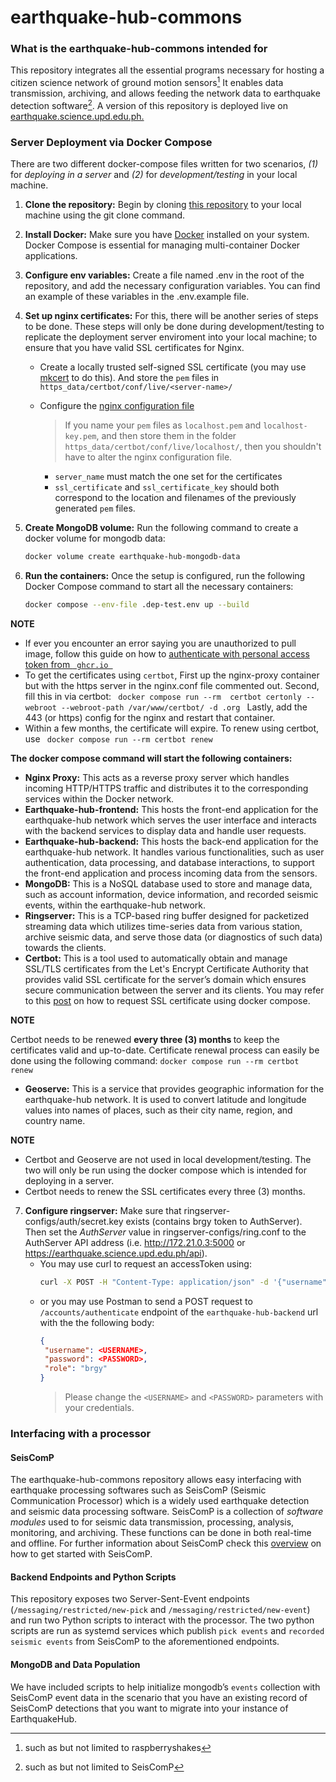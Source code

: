 earthquake-hub-commons
=======================

### What is the earthquake-hub-commons intended for
This repository integrates all the essential programs necessary for hosting a citizen science network of ground motion sensors[^1]  It enables data transmission, archiving, and allows feeding the network data to earthquake detection software[^2].
A version of this repository is deployed live on <a href="https://earthquake.science.upd.edu.ph" target="_blank">earthquake.science.upd.edu.ph.</a>


[^1]: such as but not limited to raspberryshakes
[^2]: such as but not limited to SeisComP

### Server Deployment via Docker Compose
There are two different docker-compose files written for two scenarios, *(1)* for *deploying in a server* and *(2)* for *development/testing* in your local machine.
1. **Clone the repository:** Begin by cloning <a href="https://github.com/UPRI-earthquake/earthquake-hub-commons.git" target="_blank">this repository</a> to your local machine using the git clone command.

2. **Install Docker:** Make sure you have <a href="https://docs.docker.com/get-docker/" target="_blank">Docker</a> installed on your system. Docker Compose is essential for managing multi-container Docker applications.
3. **Configure env variables:** Create a file named .env in the root of the repository, and add the necessary configuration variables. You can find an example of these variables in the .env.example file.
4. **Set up nginx certificates:** For this, there will be another series of steps to be done. These steps will only be done during development/testing to replicate the deployment server enviroment into your local machine; to ensure that you have valid SSL certificates for Nginx.
    - Create a locally trusted self-signed SSL certificate (you may use <a href="https://www.howtoforge.com/how-to-create-locally-trusted-ssl-certificates-with-mkcert-on-ubuntu/" target="_blank">mkcert</a> to do this). And store the `pem` files in `https_data/certbot/conf/live/<server-name>/`
    - Configure the <a href="https_data/nginx.dep-test.d/nginx.dep-test.conf" target="_blank">nginx configuration file</a>

        > If you name your `pem` files as `localhost.pem` and `localhost-key.pem`, and then store them in the folder `https_data/certbot/conf/live/localhost/`, then you shouldn't have to alter the nginx configuration file.
        * `server_name` must match the one set for the certificates
        * `ssl_certificate` and `ssl_certificate_key` should both correspond to the location and filenames of the previously generated `pem` files.
5. **Create MongoDB volume:** Run the following command to create a docker volume for mongodb data:
    ```bash
    docker volume create earthquake-hub-mongodb-data
    ```
6. **Run the containers:** Once the setup is configured, run the following Docker Compose command to start all the necessary containers:
    ```bash
    docker compose --env-file .dep-test.env up --build
    ```

<div class="rst-content note">
  <p class="rst-content admonition-title">
    <b> NOTE </b>
    </p>
    <body class="rst-content admonition">
        <ul>
            <li> If ever you encounter an error saying you are unauthorized to pull image, follow this guide on how to <a href="https://docs.github.com/en/packages/working-with-a-github-packages-registry/working-with-the-container-registry#authenticating-with-a-personal-access-token-classic" target="_blank">authenticate with personal access token from <code> ghcr.io </code> </a> </li>
            <li> To get the certificates using <code>certbot</code>, First up the nginx-proxy container but with the https server in the nginx.conf file commented out. Second, fill this in via certbot: <code> docker compose run --rm  certbot certonly --webroot --webroot-path /var/www/certbot/ -d <your-webapp-url>.org </code> Lastly, add the 443 (or https) config for the nginx and restart that container.</li>
            <li>  Within a few months, the certificate will expire. To renew using certbot, use <code> docker compose run --rm certbot renew </code>
            </li>
        </ul>
    </body>
</div>


**The docker compose command will start the following containers:**

- **Nginx Proxy:** This acts as a reverse proxy server which handles incoming HTTP/HTTPS traffic and distributes it to the corresponding services within the Docker network.
- **Earthquake-hub-frontend:** This hosts the front-end application for the earthquake-hub network which serves the user interface and interacts with the backend services to display data and handle user requests.
- **Earthquake-hub-backend:** This hosts the back-end application for the earthquake-hub network. It handles various functionalities, such as user authentication, data processing, and database interactions, to support the front-end application and process incoming data from the sensors.
- **MongoDB:** This is a NoSQL database used to store and manage data, such as account information, device information, and recorded seismic events, within the earthquake-hub network.
- **Ringserver:** This is a TCP-based ring buffer designed for packetized streaming data which utilizes time-series data from various station, archive seismic data, and serve those data (or diagnostics of such data) towards the clients.
- **Certbot:** This is a tool used to automatically obtain and manage SSL/TLS certificates from the Let's Encrypt Certificate Authority that provides valid SSL certificate for the server’s domain which ensures secure communication between the server and its clients. You may refer to this [post](https://mindsers.blog/post/https-using-nginx-certbot-docker/) on how to request SSL certificate using docker compose.
<div class="rst-content note">
  <p class="rst-content admonition-title">
    <b> NOTE </b>
    </p>
    <p>
    <body class="rst-content admonition">
        Certbot needs to be renewed <b> every three (3) months </b> to keep the certificates valid and up-to-date. Certificate renewal process can easily be done using the following command:
        <code>docker compose run --rm certbot renew</code>
    </body>
    </p>
</div>

- **Geoserve:** This is a service that provides geographic information for the earthquake-hub network. It is used to convert latitude and longitude values into names of places, such as their city name, region, and country name.
<div class="rst-content note">
  <p class="rst-content admonition-title">
    <b> NOTE </b>
    </p>
    <body class="rst-content admonition">
        <ul>
        <li> Certbot and Geoserve are not used in local development/testing. The two will only be run using the docker compose which is intended for deploying in a server. </li>
        <li> Certbot needs to renew the SSL certificates every three (3) months. </li>
        </ul>
    </body>
</div>



7. **Configure ringserver:** Make sure that ringserver-configs/auth/secret.key exists (contains brgy token to AuthServer). Then set the *AuthServer* value in ringserver-configs/ring.conf to the AuthServer API address (i.e. http://172.21.0.3:5000 or https://earthquake.science.upd.edu.ph/api).
   - You may use curl to request an accessToken using:
     ```bash
     curl -X POST -H "Content-Type: application/json" -d '{"username": "<USERNAME>","password": "<PASSWORD>","role": "brgy"}' https://<EARTHQUAKE-HUB-BACKEND-URL>/accounts/authenticate
     ```
   - or you may use Postman to send a POST request to `/accounts/authenticate` endpoint of the `earthquake-hub-backend` url with the the following body:
       ```json
       {
        "username": <USERNAME>,
        "password": <PASSWORD>,
        "role": "brgy"
       }
       ```
       > Please change the `<USERNAME>` and `<PASSWORD>` parameters with your credentials.

### Interfacing with a processor
#### SeisComP
The earthquake-hub-commons repository allows easy interfacing with earthquake processing softwares such as SeisComP (Seismic Communication Processor) which is a widely used earthquake detection  and seismic data processing software.
SeisComP is a collection of *software modules* used to for seismic data transmission, processing, analysis, monitoring, and archiving. These functions can be done in both real-time and offline.
For further information about SeisComP check this <a href="https://www.seiscomp.de/doc/index.html" target="_blank">overview</a> on how to get started with SeisComP.

#### Backend Endpoints and Python Scripts
This repository exposes two Server-Sent-Event endpoints (`/messaging/restricted/new-pick` and `/messaging/restricted/new-event`) and run two Python scripts to interact with the processor. The two python scripts are run as systemd services which publish `pick events` and `recorded seismic events` from SeisComP to the aforementioned endpoints.

#### MongoDB and Data Population
We have included scripts to help initialize mongodb’s `events` collection with SeisComP event data in the scenario that you have an existing record of SeisComP detections that you want to migrate into your instance of EarthquakeHub.
